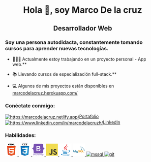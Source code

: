 <h1 align="center">Hola 👋, soy Marco De la cruz</h1>
<h2 align="center">Desarrollador Web</h2>
<h3>Soy una persona autodidacta, constantemente tomando cursos para aprender nuevas tecnologías.</h3>

- 👨🏻‍💻 Actualmente estoy trabajando en un proyecto personal - App web.**

- 📚 Llevando cursos de especialización full-stack.**

- 💻 Algunos de mis proyectos están disponibles en [marcodelacruz.herokuapp.com/](https://marcodelacruz.herokuapp.com// "marcodelacruz.herokuapp.com")

<h3 align="left">Conéctate conmigo:</h3>
<p align="left">
<a href="https://marcodelacruz.netlify.app/" target="_blank"><img align="center" src="https://raw.githubusercontent.com/rahuldkjain/github-profile-readme-generator/master/src/images/icons/Social/rss.svg" alt="https://marcodelacruz.netlify.app/" height="30" width="40" />Portafolio</a> <a href="https://www.linkedin.com/in/marcodelacruzh/" target="_blank"><img align="center" src="https://raw.githubusercontent.com/rahuldkjain/github-profile-readme-generator/master/src/images/icons/Social/linked-in-alt.svg" alt="https://www.linkedin.com/in/marcodelacruzh/" height="30" width="40" />LinkedIn</a>
</p>

<h3 align="left">Habilidades:</h3>
<p align="left">  <a href="https://www.w3.org/html/" target="_blank"> <img src="https://raw.githubusercontent.com/devicons/devicon/master/icons/html5/html5-original-wordmark.svg" alt="html5" width="40" height="40"/> </a> <a href="https://www.w3schools.com/css/" target="_blank"> <img src="https://raw.githubusercontent.com/devicons/devicon/master/icons/css3/css3-original-wordmark.svg" alt="css3" width="40" height="40"/> </a> <a href="https://getbootstrap.com" target="_blank"> <img src="https://raw.githubusercontent.com/devicons/devicon/master/icons/bootstrap/bootstrap-plain-wordmark.svg" alt="bootstrap" width="40" height="40"/> </a> <a href="https://developer.mozilla.org/en-US/docs/Web/JavaScript" target="_blank"> <img src="https://raw.githubusercontent.com/devicons/devicon/master/icons/javascript/javascript-original.svg" alt="javascript" width="40" height="40"/> </a> <a href="https://www.java.com" target="_blank"> <img src="https://raw.githubusercontent.com/devicons/devicon/master/icons/java/java-original.svg" alt="java" width="40" height="40"/> </a> <a href="https://www.mysql.com/" target="_blank"> <img src="https://raw.githubusercontent.com/devicons/devicon/master/icons/mysql/mysql-original-wordmark.svg" alt="mysql" width="40" height="40"/> </a> <a href="https://www.microsoft.com/en-us/sql-server" target="_blank"> <img src="https://www.svgrepo.com/show/303229/microsoft-sql-server-logo.svg" alt="mssql" width="40" height="40"/> </a> <a href="https://git-scm.com/" target="_blank"> <img src="https://www.vectorlogo.zone/logos/git-scm/git-scm-icon.svg" alt="git" width="40" height="40"/> </a></p>


